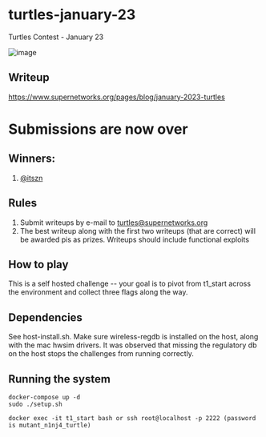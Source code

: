 # turtles-january-23
Turtles Contest - January 23


![image](https://user-images.githubusercontent.com/37549748/213887535-f6399acf-991e-4fbc-9a9f-bb0312110145.png)

## Writeup

https://www.supernetworks.org/pages/blog/january-2023-turtles

# Submissions are now over

## Winners:

1. [@itszn](https://twitter.com/itszn13)

## Rules 
1. Submit writeups by e-mail to turtles@supernetworks.org
2. The best writeup along with the first two writeups (that are correct) will be awarded pis as prizes. Writeups should include functional exploits

## How to play

This is a self hosted challenge -- your goal is to pivot from t1_start across the environment and collect three flags along the way. 

## Dependencies
See host-install.sh. Make sure wireless-regdb is installed on the host, along with the mac hwsim drivers. It was observed that missing the regulatory db on the host stops the challenges from running correctly.

## Running the system
```
docker-compose up -d
sudo ./setup.sh

docker exec -it t1_start bash or ssh root@localhost -p 2222 (password is mutant_n1nj4_turtle)
```
